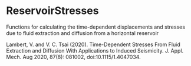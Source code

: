 # ReservoirStresses
Functions for calculating the time-dependent displacements and stresses due to fluid extraction and diffusion from a horizontal reservoir 

Lambert, V. and V. C. Tsai (2020). Time-Dependent Stresses From Fluid Extraction and Diffusion With Applications to Induced Seismicity. J. Appl. Mech. Aug 2020, 87(8): 081002, doi:10.1115/1.4047034.

